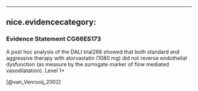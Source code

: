 
---
nice.evidencecategory: 
---

### Evidence Statement CG66ES173
A post hoc analysis of the DALI trial286 showed that both standard and aggressive therapy with atorvastatin (1080 mg) did not reverse endothelial dysfunction (as measure by the surrogate marker of flow mediated vasodilatation). Level 1+

[@van_Venrooij_2002]

